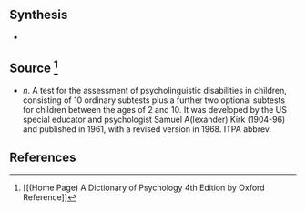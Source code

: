 ## Synthesis
- 
## Source [^1]
- $n$. A test for the assessment of psycholinguistic disabilities in children, consisting of 10 ordinary subtests plus a further two optional subtests for children between the ages of 2 and 10. It was developed by the US special educator and psychologist Samuel A(lexander) Kirk (1904-96) and published in 1961, with a revised version in 1968. ITPA abbrev.
## References

[^1]: [[(Home Page) A Dictionary of Psychology 4th Edition by Oxford Reference]]